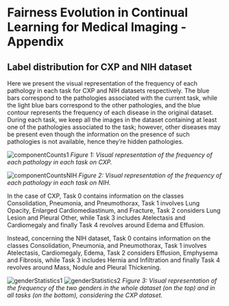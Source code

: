 # Fairness Evolution in Continual Learning for Medical Imaging - Appendix
## Label distribution for CXP and NIH dataset
Here we present the visual representation of the frequency of each pathology in each task for CXP and NIH datasets respectively. 
The blue bars correspond to the pathologies associated with the current task, while the light blue bars correspond to the other pathologies, and the blue contour represents the frequency of each disease in the original dataset. During each task, we keep all the images in the dataset containing at least one of the pathologies associated to the task; however, other diseases may be present even though the information on the presence of such pathologies is not available, hence they’re hidden pathologies.

![componentCounts1](https://github.com/marinaceccon1/Fairness_Evolution_Continual_ChestXrays/assets/107349467/ff765ec4-7700-4f5e-9ccd-e32a0d61db7a)
*Figure 1: Visual representation of the frequency of each pathology in each task on CXP.*

![componentCountsNIH](https://github.com/marinaceccon1/Fairness_Evolution_Continual_ChestXrays/assets/107349467/b62afd44-dd11-4bbc-8076-a0077c615cef)
*Figure 2: Visual representation of the frequency of each pathology in each task on NIH.*

In the case of CXP, Task 0 contains information on the classes Consolidation, Pneumonia, and Pneumothorax, Task 1 involves Lung Opacity, Enlarged Cardiomediastinum, and Fracture, Task 2 considers Lung Lesion and Pleural Other, while Task 3 includes Atelectasis and Cardiomegaly and finally Task 4 revolves around Edema and Effusion.

Instead, concerning the NIH dataset, Task 0 contains information on the classes Consolidation, Pneumonia, and Pneumothorax, Task 1 involves Atelectasis, Cardiomegaly, Edema, Task 2 considers Effusion, Emphysema and Fibrosis, while Task 3 includes Hernia and Infiltration and finally Task 4 revolves around Mass, Nodule and Pleural Thickening.

![genderStatistics1](https://github.com/marinaceccon1/Fairness_Evolution_Continual_ChestXrays/assets/107349467/239d4eba-fcd3-46d7-ae0d-140c1329904c)
![genderStatistics2](https://github.com/marinaceccon1/Fairness_Evolution_Continual_ChestXrays/assets/107349467/e876d514-4ed6-4155-b753-a999f9e21d19)
*Figure 3: Visual representation of the frequency of the two genders in the whole dataset (on the top) and in all tasks (on the bottom), considering the CXP dataset.*
